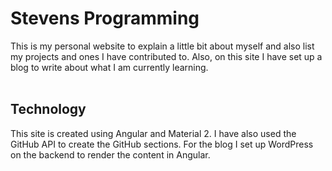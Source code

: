 # Stevens Programming <br>
This is my personal website to explain a little bit about myself and also list my projects and ones I have contributed to. Also, on this site I have set up a blog to write about what I am currently learning. <br><br>

## Technology <br> 
This site is created using Angular and Material 2. I have also used the GitHub API to create the GitHub sections. For the blog I set up WordPress on the backend to render the content in Angular.
